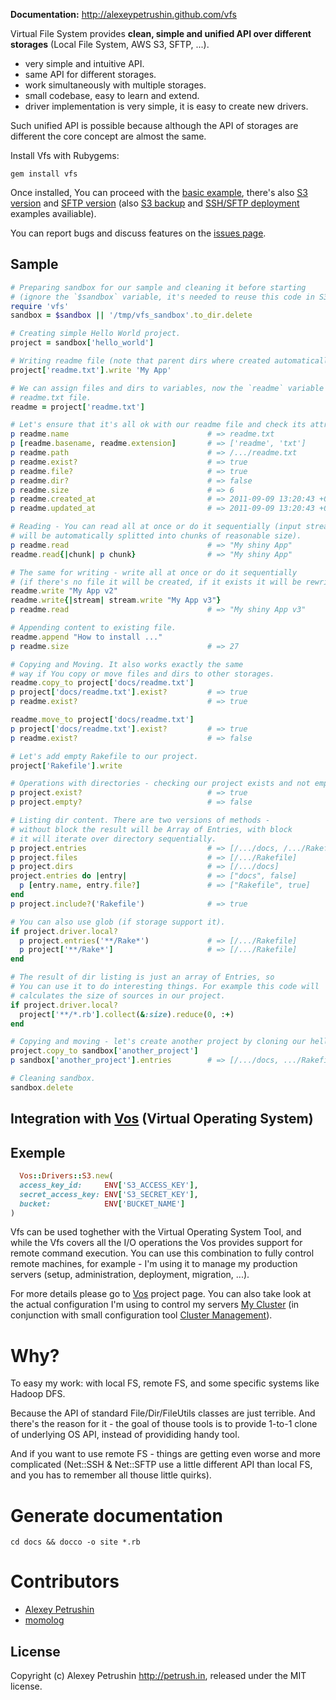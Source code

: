 **Documentation:** http://alexeypetrushin.github.com/vfs

Virtual File System provides **clean, simple and unified API over different storages** (Local File System, AWS S3, SFTP, ...).

- very simple and intuitive API.
- same API for different storages.
- work simultaneously with multiple storages.
- small codebase, easy to learn and extend.
- driver implementation is very simple, it is easy to create new drivers.

Such unified API is possible because although the API of storages are different the core concept are almost the same.

Install Vfs with Rubygems:

    gem install vfs

Once installed, You can proceed with the [basic example][basics], there's also [S3 version][s3_basics] and [SFTP version][ssh_basics] (also [S3 backup][s3_backup] and [SSH/SFTP deployment][ssh_deployment] examples availiable).

You can report bugs and discuss features on the [issues page][issues].

## Sample

``` ruby
# Preparing sandbox for our sample and cleaning it before starting
# (ignore the `$sandbox` variable, it's needed to reuse this code in S3 and SSH samples).
require 'vfs'
sandbox = $sandbox || '/tmp/vfs_sandbox'.to_dir.delete

# Creating simple Hello World project.
project = sandbox['hello_world']

# Writing readme file (note that parent dirs where created automatically).
project['readme.txt'].write 'My App'

# We can assign files and dirs to variables, now the `readme` variable refers to our
# readme.txt file.
readme = project['readme.txt']

# Let's ensure that it's all ok with our readme file and check its attributes.
p readme.name                               # => readme.txt
p [readme.basename, readme.extension]       # => ['readme', 'txt']
p readme.path                               # => /.../readme.txt
p readme.exist?                             # => true
p readme.file?                              # => true
p readme.dir?                               # => false
p readme.size                               # => 6
p readme.created_at                         # => 2011-09-09 13:20:43 +0400
p readme.updated_at                         # => 2011-09-09 13:20:43 +0400

# Reading - You can read all at once or do it sequentially (input stream
# will be automatically splitted into chunks of reasonable size).
p readme.read                               # => "My shiny App"
readme.read{|chunk| p chunk}                # => "My shiny App"

# The same for writing - write all at once or do it sequentially
# (if there's no file it will be created, if it exists it will be rewriten).
readme.write "My App v2"
readme.write{|stream| stream.write "My App v3"}
p readme.read                               # => "My shiny App v3"

# Appending content to existing file.
readme.append "How to install ..."
p readme.size                               # => 27

# Copying and Moving. It also works exactly the same
# way if You copy or move files and dirs to other storages.
readme.copy_to project['docs/readme.txt']
p project['docs/readme.txt'].exist?         # => true
p readme.exist?                             # => true

readme.move_to project['docs/readme.txt']
p project['docs/readme.txt'].exist?         # => true
p readme.exist?                             # => false

# Let's add empty Rakefile to our project.
project['Rakefile'].write

# Operations with directories - checking our project exists and not empty.
p project.exist?                            # => true
p project.empty?                            # => false

# Listing dir content. There are two versions of methods -
# without block the result will be Array of Entries, with block
# it will iterate over directory sequentially.
p project.entries                           # => [/.../docs, /.../Rakefile]
p project.files                             # => [/.../Rakefile]
p project.dirs                              # => [/.../docs]
project.entries do |entry|                  # => ["docs", false]
  p [entry.name, entry.file?]               # => ["Rakefile", true]
end
p project.include?('Rakefile')              # => true

# You can also use glob (if storage support it).
if project.driver.local?
  p project.entries('**/Rake*')             # => [/.../Rakefile]
  p project['**/Rake*']                     # => [/.../Rakefile]
end

# The result of dir listing is just an array of Entries, so
# You can use it to do interesting things. For example this code will
# calculates the size of sources in our project.
if project.driver.local?
  project['**/*.rb'].collect(&:size).reduce(0, :+)
end

# Copying and moving - let's create another project by cloning our hello_world.
project.copy_to sandbox['another_project']
p sandbox['another_project'].entries        # => [/.../docs, .../Rakefile]

# Cleaning sandbox.
sandbox.delete
```

## Integration with [Vos][vos] (Virtual Operating System)

## Exemple

``` ruby
  Vos::Drivers::S3.new(
  access_key_id:     ENV['S3_ACCESS_KEY'],
  secret_access_key: ENV['S3_SECRET_KEY'],
  bucket:            ENV['BUCKET_NAME']
)
```

Vfs can be used toghether with the Virtual Operating System Tool, and while the Vfs covers all the I/O operations the Vos provides support for remote command execution.
You can use this combination to fully control remote machines, for example - I'm using it to manage my production servers (setup, administration, deployment, migration, ...).

For more details please go to [Vos][vos] project page.
You can also take look at the actual configuration I'm using to control my servers [My Cluster][my_cluster] (in conjunction with small configuration tool [Cluster Management][cluster_management]).

# Why?

To easy my work: with local FS, remote FS, and some specific systems like Hadoop DFS.

Because the API of standard File/Dir/FileUtils classes are just terrible. And there's the reason for it - the goal of thouse tools is to provide 1-to-1 clone of underlying OS API, instead of provididing handy tool.

And if you want to use remote FS - things are getting even worse and more complicated (Net::SSH & Net::SFTP use a little
different API than local FS, and you has to remember all thouse little quirks).

# Generate documentation

`cd docs && docco -o site *.rb`

# Contributors

- [Alexey Petrushin](https://github.com/alexeypetrushin)
- [momolog](https://github.com/momolog)

## License

Copyright (c) Alexey Petrushin http://petrush.in, released under the MIT license.

[vos]: http://github.com/alexeypetrushin/vos
[cluster_management]: http://github.com/alexeypetrushin/cluster_management
[my_cluster]: http://github.com/alexeypetrushin/my_cluster

[basics]:         http://alexeypetrushin.github.com/vfs/basics.html
[s3_basics]:      http://alexeypetrushin.github.com/vfs/s3_basics.html
[s3_backup]:      http://alexeypetrushin.github.com/vfs/s3_backup.html
[ssh_basics]:     http://alexeypetrushin.github.com/vfs/ssh_basics.html
[ssh_deployment]: http://alexeypetrushin.github.com/vfs/ssh_deployment.html
[issues]:         https://github.com/alexeypetrushin/vfs/issues